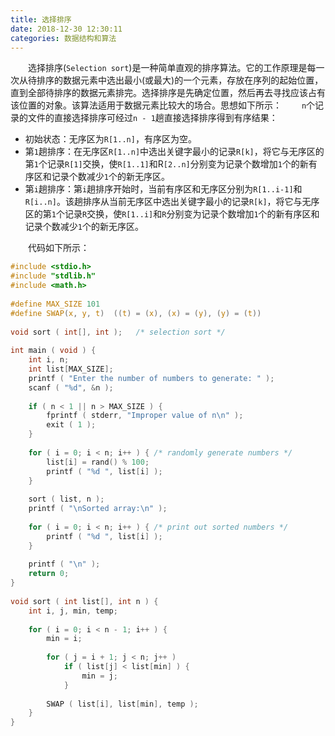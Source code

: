 ```yaml
---
title: 选择排序
date: 2018-12-30 12:30:11
categories: 数据结构和算法
---
```

&emsp;&emsp;选择排序(`Selection sort`)是一种简单直观的排序算法。它的工作原理是每一次从待排序的数据元素中选出最小(或最大)的一个元素，存放在序列的起始位置，直到全部待排序的数据元素排完。选择排序是先确定位置，然后再去寻找应该占有该位置的对象。该算法适用于数据元素比较大的场合。思想如下所示：
&emsp;&emsp;`n`个记录的文件的直接选择排序可经过`n - 1`趟直接选择排序得到有序结果：

- 初始状态：无序区为`R[1..n]`，有序区为空。
- 第`1`趟排序：在无序区`R[1..n]`中选出关键字最小的记录`R[k]`，将它与无序区的第`1`个记录`R[1]`交换，使`R[1..1]`和R`[2..n]`分别变为记录个数增加`1`个的新有序区和记录个数减少`1`个的新无序区。
- 第`i`趟排序：第`i`趟排序开始时，当前有序区和无序区分别为`R[1..i-1]`和`R[i..n]`。该趟排序从当前无序区中选出关键字最小的记录`R[k]`，将它与无序区的第`1`个记录`R`交换，使`R[1..i]`和`R`分别变为记录个数增加`1`个的新有序区和记录个数减少`1`个的新无序区。

&emsp;&emsp;代码如下所示：

``` c
#include <stdio.h>
#include "stdlib.h"
#include <math.h>
​
#define MAX_SIZE 101
#define SWAP(x, y, t)  ((t) = (x), (x) = (y), (y) = (t))
​
void sort ( int[], int );   /* selection sort */
​
int main ( void ) {
    int i, n;
    int list[MAX_SIZE];
    printf ( "Enter the number of numbers to generate: " );
    scanf ( "%d", &n );
​
    if ( n < 1 || n > MAX_SIZE ) {
        fprintf ( stderr, "Improper value of n\n" );
        exit ( 1 );
    }
​
    for ( i = 0; i < n; i++ ) { /* randomly generate numbers */
        list[i] = rand() % 100;
        printf ( "%d ", list[i] );
    }
​
    sort ( list, n );
    printf ( "\nSorted array:\n" );
​
    for ( i = 0; i < n; i++ ) { /* print out sorted numbers */
        printf ( "%d ", list[i] );
    }
​
    printf ( "\n" );
    return 0;
}
​
void sort ( int list[], int n ) {
    int i, j, min, temp;
​
    for ( i = 0; i < n - 1; i++ ) {
        min = i;
​
        for ( j = i + 1; j < n; j++ )
            if ( list[j] < list[min] ) {
                min = j;
            }
​
        SWAP ( list[i], list[min], temp );
    }
}
```